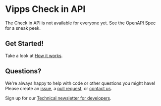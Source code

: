 <!-- START_METADATA
---
title: Introduction
sidebar_position: 1
hide_table_of_contents: true
pagination_next: null
pagination_prev: null
---
END_METADATA -->

# Vipps Check in API

The Check in API is not available for everyone yet.
See the
[OpenAPI Spec](https://vippsas.github.io/vipps-check-in-api/redoc.html)
for a sneak peek.

## Get Started!
Take a look at [How it works](vipps-check-in-api-how-it-works.md).

## Questions?

We're always happy to help with code or other questions you might have!
Please create an [issue](https://github.com/vippsas/vipps-check-in-api/issues),
a [pull request](https://github.com/vippsas/vipps-check-in-api/pulls),
or [contact us]([https://github.com/vippsas/vipps-developers/blob/master/contact.md](https://vippsas.github.io/vipps-developer-docs/docs/vipps-developers/contact)).

Sign up for our [Technical newsletter for developers](https://vippsas.github.io/vipps-developer-docs/docs/vipps-developers/newsletters).
